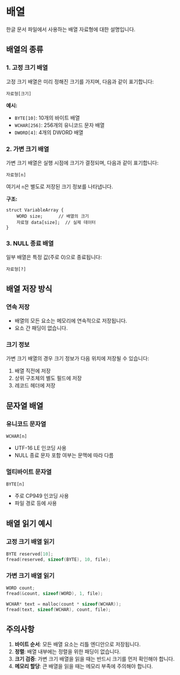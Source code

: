 # 배열

한글 문서 파일에서 사용하는 배열 자료형에 대한 설명입니다.

## 배열의 종류

### 1. 고정 크기 배열

고정 크기 배열은 미리 정해진 크기를 가지며, 다음과 같이 표기합니다:

```
자료형[크기]
```

**예시:**
- `BYTE[10]`: 10개의 바이트 배열
- `WCHAR[256]`: 256개의 유니코드 문자 배열
- `DWORD[4]`: 4개의 DWORD 배열

### 2. 가변 크기 배열

가변 크기 배열은 실행 시점에 크기가 결정되며, 다음과 같이 표기합니다:

```
자료형[n]
```

여기서 `n`은 별도로 저장된 크기 정보를 나타냅니다.

**구조:**
```
struct VariableArray {
    WORD size;      // 배열의 크기
    자료형 data[size];  // 실제 데이터
}
```

### 3. NULL 종료 배열

일부 배열은 특정 값(주로 0)으로 종료됩니다:

```
자료형[?]
```

## 배열 저장 방식

### 연속 저장
- 배열의 모든 요소는 메모리에 연속적으로 저장됩니다.
- 요소 간 패딩이 없습니다.

### 크기 정보
가변 크기 배열의 경우 크기 정보가 다음 위치에 저장될 수 있습니다:
1. 배열 직전에 저장
2. 상위 구조체의 별도 필드에 저장
3. 레코드 헤더에 저장

## 문자열 배열

### 유니코드 문자열
```
WCHAR[n]
```
- UTF-16 LE 인코딩 사용
- NULL 종료 문자 포함 여부는 문맥에 따라 다름

### 멀티바이트 문자열
```
BYTE[n]
```
- 주로 CP949 인코딩 사용
- 파일 경로 등에 사용

## 배열 읽기 예시

### 고정 크기 배열 읽기
```c
BYTE reserved[10];
fread(reserved, sizeof(BYTE), 10, file);
```

### 가변 크기 배열 읽기
```c
WORD count;
fread(&count, sizeof(WORD), 1, file);

WCHAR* text = malloc(count * sizeof(WCHAR));
fread(text, sizeof(WCHAR), count, file);
```

## 주의사항

1. **바이트 순서**: 모든 배열 요소는 리틀 엔디안으로 저장됩니다.
2. **정렬**: 배열 내부에는 정렬을 위한 패딩이 없습니다.
3. **크기 검증**: 가변 크기 배열을 읽을 때는 반드시 크기를 먼저 확인해야 합니다.
4. **메모리 할당**: 큰 배열을 읽을 때는 메모리 부족에 주의해야 합니다.